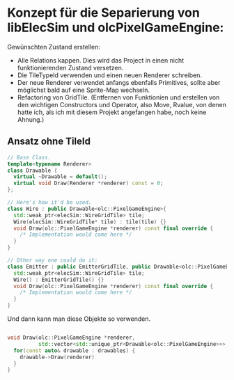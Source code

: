 # Konzept für die Separierung von libElecSim und olcPixelGameEngine:
Gewünschten Zustand erstellen: 
 - Alle Relations kappen. Dies wird das Project in einen nicht funktionierenden Zustand versetzen. 
 - Die TileTypeId verwenden und einen neuen Renderer schreiben.
 - Der neue Renderer verwendet anfangs ebenfalls Primitives, sollte aber möglichst bald auf eine Sprite-Map wechseln.
 - Refactoring von GridTile. (Entfernen von Funktionien und erstellen von den wichtigen Constructors und Operator, also Move, Rvalue, von denen hatte ich, als ich mit diesem Projekt angefangen habe, noch keine Ahnung.)
## Ansatz ohne TileId
```cpp
// Base Class.
template<typename Renderer>
class Drawable {
  virtual ~Drawable = default();
  virtual void Draw(Renderer *renderer) const = 0;
};

// Here's how it'd be used.
class Wire : public Drawable<olc::PixelGameEngine>{
  std::weak_ptr<elecSim::WireGridTile> tile;
  Wire(elecSim::WireGridTile* tile) : tile(tile) {}
  void Draw(olc::PixelGameEngine *renderer) const final override {
    /* Implementation would come here */
  }
}

// Other way one could do it:
class Emitter : public EmitterGridTile, public Drawable<olc::PixelGameEngine>{
  std::weak_ptr<elecSim::WireGridTile> tile;
  Wire() : EmitterGridTile() {}
  void Draw(olc::PixelGameEngine *renderer) const final override {
    /* Implementation would come here */
  }
}
```

Und dann kann man diese Objekte so verwenden.

```cpp

void Draw(olc::PixelGameEngine *renderer,
          std::vector<std::unique_ptr<Drawable<olc::PixelGameEngine>>> drawables){
  for(const auto& drawable : drawables) {
    drawable->Draw(renderer)
  }
}

```